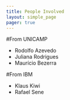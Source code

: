 ```yaml
---
title: People Involved  
layout: simple_page 
pager: true
---
```




#From UNICAMP

* Rodolfo Azevedo
* Juliana Rodrigues
* Maurício Bezerra

#From IBM

* Klaus Kiwi
* Rafael Sene


